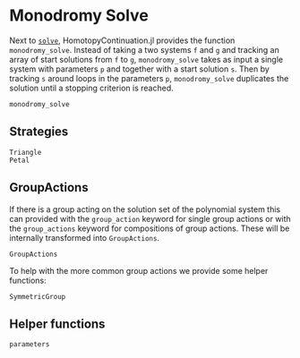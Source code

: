 # Monodromy Solve

Next to [`solve`](@ref), HomotopyContinuation.jl provides the function `monodromy_solve`. Instead of taking a two systems `f` and `g` and tracking an array of start solutions from `f` to `g`, `monodromy_solve` takes as input a single system with parameters `p` and together with a start solution `s`. Then by tracking `s` around loops in the parameters `p`, `monodromy_solve` duplicates the solution until a stopping criterion is reached.

```@docs
monodromy_solve
```

## Strategies
```@docs
Triangle
Petal
```

## GroupActions

If there is a group acting on the solution set of the polynomial system this can provided with the `group_action` keyword for single group actions or with the `group_actions` keyword for compositions
of group actions. These will be internally transformed into `GroupActions`.

```@docs
GroupActions
```

To help with the more common group actions we provide some helper functions:

```@docs
SymmetricGroup
```


## Helper functions
```@docs
parameters
```

